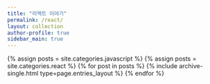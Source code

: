 ```yaml
---
title: "리액트 이야기"
permalink: /react/
layout: collection
author-profile: true
sidebar_main: true
---
```


{% assign posts = site.categories.javascript %}
{% assign posts = site.categories.react %}
{% for post in posts %} {% include archive-single.html type=page.entries_layout %} {% endfor %}

